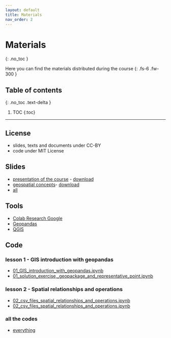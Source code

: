 ```yaml
---
layout: default
title: Materials
nav_order: 2
---
```


# Materials
{: .no_toc }


Here you can find the materials distributed during the course
{: .fs-6 .fw-300 }

## Table of contents
{: .no_toc .text-delta }

1. TOC
{:toc}

---

## License
- slides, texts and documents under CC-BY
- code under MIT License

## Slides
- [presentation of the course](https://docs.google.com/presentation/d/e/2PACX-1vSBVsLi-ND3eGZ0ZyAd-XWs453H4PRkywlYzJIVrHWnxrF1QLMe0GX4nlWq8YXeqWNNUwZS-t8IOO4e/pub?start=false&loop=false&delayms=3000) - [download](https://github.com/napo/geospatial_course_unitn/raw/master/docs/pdf/01%20-%20presentation%20of%20the%20course%20-%20geospatial%20analysis.pdf)
- [geospatial concepts](https://docs.google.com/presentation/d/e/2PACX-1vT_my7vYOE2_xOdD-eZOtjxEFrbi1BfMcx_84jwomsVgI5wOfPxBO6sPNhxPtaLuEhrrkxmPbiv5Na0/pub?start=false&loop=false&delayms=3000)- [download](https://github.com/napo/geospatial_course_unitn/raw/master/docs/pdf/02%20-%20geospatial%20concepts%20-%20datascience.pdf)
- [all](https://github.com/napo/geospatial_course_unitn/tree/master/docs/pdf)

## Tools
- [Colab Research Google](https://colab.research.google.com/)
- [Geopandas](https://geopandas.org)
- [QGIS](https://qgis.org)

## Code
### lesson 1 - GIS introduction with geopandas
- [01_GIS_introduction_with_geopandas.ipynb](https://github.com/napo/geospatial_course_unitn/blob/master/code/01_GIS_introduction_with_geopandas.ipynb)
- [01_solution_exercise,_geopackage_and_representative_point.ipynb](https://github.com/napo/geospatial_course_unitn/blob/master/code/01_solution_exercise%2C_geopackage_and_representative_point.ipynb)

### lesson 2 - Spatial relationships and operations
- [02_csv_files_spatial_relationships_and_operations.ipynb](https://github.com/napo/geospatial_course_unitn/blob/master/code/02_csv_files_spatial_relationships_and_operations.ipynb)
- [02_csv_files_spatial_relationships_and_operations.ipynb](https://github.com/napo/geospatial_course_unitn/blob/master/code/02_csv_files_spatial_relationships_and_operations.ipynb)

### all the codes
- [everything](https://github.com/napo/geospatial_course_unitn/tree/master/code)
